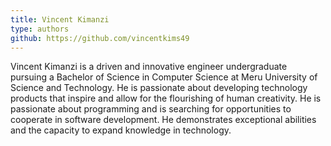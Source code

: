 ```yaml
---
title: Vincent Kimanzi
type: authors
github: https://github.com/vincentkims49
---
```

Vincent Kimanzi is a driven and innovative engineer undergraduate pursuing a Bachelor of Science in Computer Science at Meru University of Science and Technology. He is passionate about developing technology products that inspire and allow for the flourishing of human creativity. He is passionate about programming and is searching for opportunities to cooperate in software development. He demonstrates exceptional abilities and the capacity to expand knowledge in technology.
